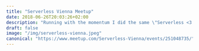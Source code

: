 ```yaml
---
title: "Serverless Vienna Meetup"
date: 2018-06-26T20:03:26+02:00
description: "Running with the momentum I did the same \"Serverless <3 Node.js - 'A Love Story'\" talk as in Tallinn."
draft: false
image: "/img/serverless-vienna.jpeg"
canonical: "https://www.meetup.com/Serverless-Vienna/events/251048735/"
---
```


